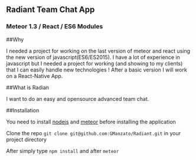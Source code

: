 ## Radiant Team Chat App
### Meteor 1.3 / React / ES6 Modules
##Why

I needed a project for working on the last version of meteor and react using the new version of javascript(ES6/ES2015). I have a lot of experience in javascript but I needed a project for working (and showing to my clients) that I can easily handle new technologies ! After a basic version I will work on a React-Native App.

##What is Radian

I want to do an easy and opensource advanced team chat. 

##Installation  

You need to install [nodejs](https://nodejs.org/en/download/) and [meteor](https://www.meteor.com/install) before installing the application

Clone the repo `git clone git@github.com:GManzato/Radiant.git` in your project directory

After simply type `npm install` and after `meteor`


